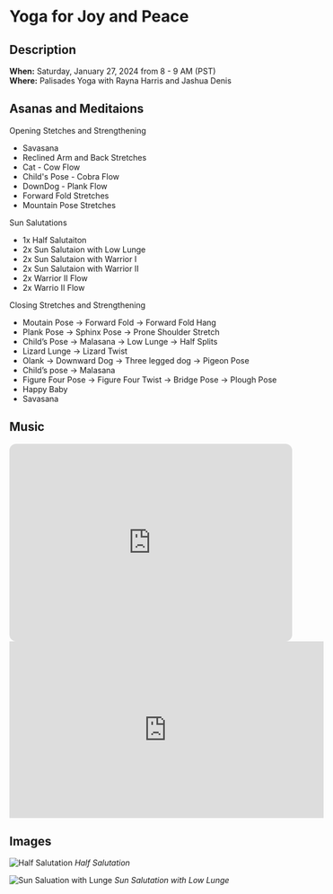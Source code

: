 # Yoga for Joy and Peace

## Description

**When:** Saturday, January 27, 2024 from 8 - 9 AM (PST)   
**Where:** Palisades Yoga with Rayna Harris and Jashua Denis


## Asanas and Meditaions

Opening Stetches and Strengthening
- Savasana
- Reclined Arm and Back Stretches
- Cat - Cow Flow
- Child's Pose - Cobra Flow
- DownDog - Plank Flow
- Forward Fold Stretches
- Mountain Pose Stretches

Sun Salutations
- 1x Half Salutaiton
- 2x Sun Salutaion with Low Lunge
- 2x Sun Salutaion with Warrior I
- 2x Sun Salutaion with Warrior II
- 2x Warrior II Flow
- 2x Warrio II Flow

Closing Stretches and Strengthening
- Moutain Pose →  Forward Fold →  Forward Fold Hang
- Plank Pose → Sphinx Pose → Prone Shoulder Stretch
- Child’s Pose → Malasana → Low Lunge → Half Splits
- Lizard Lunge → Lizard Twist
- Olank → Downward Dog → Three legged dog → Pigeon Pose
- Child’s pose → Malasana
- Figure Four Pose → Figure Four Twist → Bridge Pose → Plough Pose
- Happy Baby 
- Savasana

 

## Music

<iframe style="border-radius:12px" src="https://open.spotify.com/embed/playlist/6nJ3UHnXouuSo34tuFPPSd?utm_source=generator" width="100%" height="352" frameBorder="0" allowfullscreen="" allow="autoplay; clipboard-write; encrypted-media; fullscreen; picture-in-picture" loading="lazy"></iframe>  

<iframe width="560" height="315" src="https://www.youtube.com/embed/tHZAcgcvHS0?si=aA-IarYI--bMtZQq" title="YouTube video player" frameborder="0" allow="accelerometer; autoplay; clipboard-write; encrypted-media; gyroscope; picture-in-picture; web-share" allowfullscreen></iframe>

## Images


![Half Salutation](https://www.dummies.com/wp-content/uploads/384096.image0.jpg) _Half Salutation_  

![Sun Saluation with Lunge](https://solyogacentre.files.wordpress.com/2014/03/sun-salutation.png) _Sun Salutation with Low Lunge_

